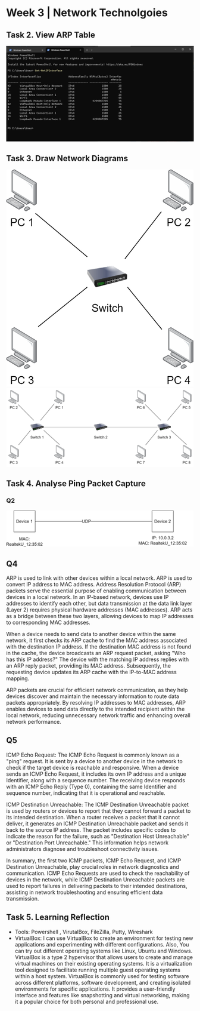
# Week 3 | Network Technolgoies

## Task 2. View ARP Table

![GitHub Screenshot Demo](./images/week3-task2-screenshot1.jpg) <br>

## Task 3. Draw Network Diagrams

![Image 1](./images/switched-lan-a.png)
![Image 1](./images/switched-lan-b.png)

## Task 4. Analyse Ping Packet Capture

### Q2
![GitHub Screenshot Demo](./images/Ping_Network.png) <br>

## Q4
 ARP is used to link with other devices within a local network. ARP is used to convert IP address to MAC address. Address Resolution Protocol (ARP) packets serve the essential purpose of enabling communication between devices in a local network. In an IP-based network, devices use IP addresses to identify each other, but data transmission at the data link layer (Layer 2) requires physical hardware addresses (MAC addresses). ARP acts as a bridge between these two layers, allowing devices to map IP addresses to corresponding MAC addresses.

When a device needs to send data to another device within the same network, it first checks its ARP cache to find the MAC address associated with the destination IP address. If the destination MAC address is not found in the cache, the device broadcasts an ARP request packet, asking "Who has this IP address?" The device with the matching IP address replies with an ARP reply packet, providing its MAC address. Subsequently, the requesting device updates its ARP cache with the IP-to-MAC address mapping.

ARP packets are crucial for efficient network communication, as they help devices discover and maintain the necessary information to route data packets appropriately. By resolving IP addresses to MAC addresses, ARP enables devices to send data directly to the intended recipient within the local network, reducing unnecessary network traffic and enhancing overall network performance.

## Q5
ICMP Echo Request:
The ICMP Echo Request is commonly known as a "ping" request. It is sent by a device to another device in the network to check if the target device is reachable and responsive. When a device sends an ICMP Echo Request, it includes its own IP address and a unique Identifier, along with a sequence number. The receiving device responds with an ICMP Echo Reply (Type 0), containing the same Identifier and sequence number, indicating that it is operational and reachable.

ICMP Destination Unreachable:
The ICMP Destination Unreachable packet is used by routers or devices to report that they cannot forward a packet to its intended destination. When a router receives a packet that it cannot deliver, it generates an ICMP Destination Unreachable packet and sends it back to the source IP address. The packet includes specific codes to indicate the reason for the failure, such as "Destination Host Unreachable" or "Destination Port Unreachable." This information helps network administrators diagnose and troubleshoot connectivity issues.

In summary, the first two ICMP packets, ICMP Echo Request, and ICMP Destination Unreachable, play crucial roles in network diagnostics and communication. ICMP Echo Requests are used to check the reachability of devices in the network, while ICMP Destination Unreachable packets are used to report failures in delivering packets to their intended destinations, assisting in network troubleshooting and ensuring efficient data transmission.

## Task 5. Learning Reflection

- Tools: Powershell , VirutalBox, FileZilla, Putty, Wireshark
- VirtualBox: I can use VirtualBox to create an environment for testing new applications and experimenting with different configurations. Also, You can try out different operating systems like Linux, Ubuntu and Windows. VirtualBox is a type 2 hypervisor that allows users to create and manage virtual machines on their existing operating systems. It is a virtualization tool designed to facilitate running multiple guest operating systems within a host system. VirtualBox is commonly used for testing software across different platforms, software development, and creating isolated environments for specific applications. It provides a user-friendly interface and features like snapshotting and virtual networking, making it a popular choice for both personal and professional use.
